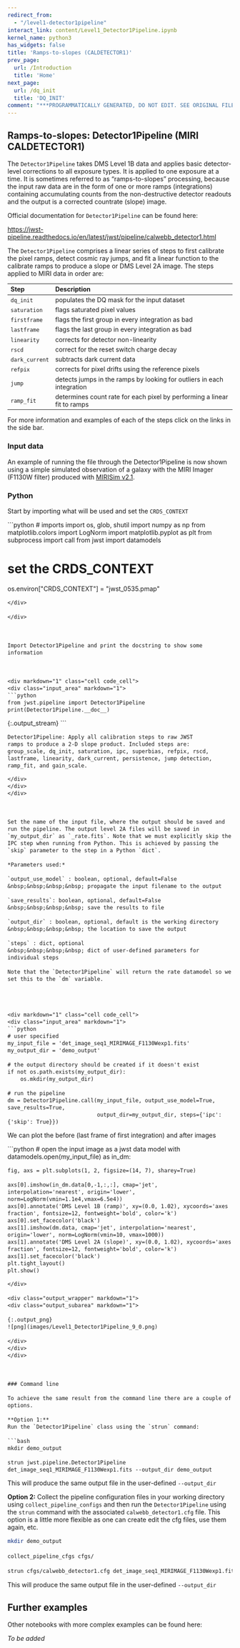 ```yaml
---
redirect_from:
  - "/level1-detector1pipeline"
interact_link: content/Level1_Detector1Pipeline.ipynb
kernel_name: python3
has_widgets: false
title: 'Ramps-to-slopes (CALDETECTOR1)'
prev_page:
  url: /Introduction
  title: 'Home'
next_page:
  url: /dq_init
  title: 'DQ_INIT'
comment: "***PROGRAMMATICALLY GENERATED, DO NOT EDIT. SEE ORIGINAL FILES IN /content***"
---
```



## Ramps-to-slopes:  Detector1Pipeline   (MIRI CALDETECTOR1)

The `Detector1Pipeline` takes DMS Level 1B data and applies basic detector-level corrections to all exposure types. It is applied to one exposure at a time. It is sometimes referred to as “ramps-to-slopes” processing, because the input raw data are in the form of one or more ramps (integrations) containing accumulating counts from the non-destructive detector readouts and the output is a corrected countrate (slope) image.

Official documentation for `Detector1Pipeline` can be found here:

<https://jwst-pipeline.readthedocs.io/en/latest/jwst/pipeline/calwebb_detector1.html>

The `Detector1Pipeline` comprises a linear series of steps to first calibrate the pixel ramps, detect cosmic ray jumps, and fit a linear function to the calibrate ramps to produce a slope or DMS Level 2A image. The steps applied to MIRI data in order are:

|Step|Description|
|:---|:---|
|`dq_init`|populates the DQ mask for the input dataset|
|`saturation`|flags saturated pixel values|
|`firstframe`|flags the first group in every integration as bad|
|`lastframe`|flags the last group in every integration as bad|
|`linearity`|corrects for detector non-linearity|
|`rscd`|correct for the reset switch charge decay|
|`dark_current`|subtracts dark current data|
|`refpix`|corrects for pixel drifts using the reference pixels|
|`jump`|detects jumps in the ramps by looking for outliers in each integration|
|`ramp_fit`|determines count rate for each pixel by performing a linear fit to ramps|

For more information and examples of each of the steps click on the links in the side bar.



### Input data

An example of running the file through the Detector1Pipeline is now shown using a simple simulated observation of a galaxy with the MIRI Imager (F1130W filter) produced with [MIRISim v2.1](http://miri.ster.kuleuven.be/bin/view/Public/MIRISimPublicRelease2dot1).



### Python

Start by importing what will be used and set the `CRDS_CONTEXT`



<div markdown="1" class="cell code_cell">
<div class="input_area" markdown="1">
```python
# imports
import os, glob, shutil
import numpy as np
from matplotlib.colors import LogNorm
import matplotlib.pyplot as plt
from subprocess import call
from jwst import datamodels

# set the CRDS_CONTEXT
os.environ["CRDS_CONTEXT"] = "jwst_0535.pmap"

```
</div>

</div>



Import Detector1Pipeline and print the docstring to show some information



<div markdown="1" class="cell code_cell">
<div class="input_area" markdown="1">
```python
from jwst.pipeline import Detector1Pipeline
print(Detector1Pipeline.__doc__)

```
</div>

<div class="output_wrapper" markdown="1">
<div class="output_subarea" markdown="1">
{:.output_stream}
```

    Detector1Pipeline: Apply all calibration steps to raw JWST
    ramps to produce a 2-D slope product. Included steps are:
    group_scale, dq_init, saturation, ipc, superbias, refpix, rscd,
    lastframe, linearity, dark_current, persistence, jump detection,
    ramp_fit, and gain_scale.
    
```
</div>
</div>
</div>



Set the name of the input file, where the output should be saved and run the pipeline. The output level 2A files will be saved in `my_output_dir` as `_rate.fits`. Note that we must explicitly skip the IPC step when running from Python. This is achieved by passing the `skip` parameter to the step in a Python `dict`.

*Parameters used:*

`output_use_model` : boolean, optional, default=False  
&nbsp;&nbsp;&nbsp;&nbsp; propagate the input filename to the output
    
`save_results`: boolean, optional, default=False  
&nbsp;&nbsp;&nbsp;&nbsp; save the results to file
    
`output_dir` : boolean, optional, default is the working directory   
&nbsp;&nbsp;&nbsp;&nbsp; the location to save the output
    
`steps` : dict, optional  
&nbsp;&nbsp;&nbsp;&nbsp; dict of user-defined parameters for individual steps  

Note that the `Detector1Pipeline` will return the rate datamodel so we set this to the `dm` variable.




<div markdown="1" class="cell code_cell">
<div class="input_area" markdown="1">
```python
# user specified
my_input_file = 'det_image_seq1_MIRIMAGE_F1130Wexp1.fits'
my_output_dir = 'demo_output'

# the output directory should be created if it doesn't exist
if not os.path.exists(my_output_dir): 
    os.mkdir(my_output_dir)

# run the pipeline
dm = Detector1Pipeline.call(my_input_file, output_use_model=True, save_results=True, 
                            output_dir=my_output_dir, steps={'ipc': {'skip': True}})

```
</div>

</div>



We can plot the before (last frame of first integration) and after images



<div markdown="1" class="cell code_cell">
<div class="input_area" markdown="1">
```python
# open the input image as a jwst data model
with datamodels.open(my_input_file) as in_dm:

    fig, axs = plt.subplots(1, 2, figsize=(14, 7), sharey=True)

    axs[0].imshow(in_dm.data[0,-1,:,:], cmap='jet', interpolation='nearest', origin='lower', norm=LogNorm(vmin=1.1e4,vmax=6.5e4))
    axs[0].annotate('DMS Level 1B (ramp)', xy=(0.0, 1.02), xycoords='axes fraction', fontsize=12, fontweight='bold', color='k')
    axs[0].set_facecolor('black')
    axs[1].imshow(dm.data, cmap='jet', interpolation='nearest', origin='lower', norm=LogNorm(vmin=10, vmax=1000))
    axs[1].annotate('DMS Level 2A (slope)', xy=(0.0, 1.02), xycoords='axes fraction', fontsize=12, fontweight='bold', color='k')
    axs[1].set_facecolor('black')
    plt.tight_layout()
    plt.show()


```
</div>

<div class="output_wrapper" markdown="1">
<div class="output_subarea" markdown="1">

{:.output_png}
![png](images/Level1_Detector1Pipeline_9_0.png)

</div>
</div>
</div>



### Command line

To achieve the same result from the command line there are a couple of options. 

**Option 1:**
Run the `Detector1Pipeline` class using the `strun` command:

```bash
mkdir demo_output

strun jwst.pipeline.Detector1Pipeline det_image_seq1_MIRIMAGE_F1130Wexp1.fits --output_dir demo_output
```

This will produce the same output file in the user-defined `--output_dir`


**Option 2:**
Collect the pipeline configuration files in your working directory using `collect_pipeline_configs` and then run the `Detector1Pipeline` using the `strun` command with the associated `calwebb_detector1.cfg` file. This option is a little more flexible as one can create edit the cfg files, use them again, etc.

```bash
mkdir demo_output

collect_pipeline_cfgs cfgs/

strun cfgs/calwebb_detector1.cfg det_image_seq1_MIRIMAGE_F1130Wexp1.fits --output_dir demo_output
```

This will produce the same output file in the user-defined `--output_dir`




## Further examples

Other notebooks with more complex examples can be found here:

*To be added*

